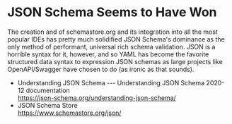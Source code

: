 # JSON Schema Seems to Have Won

The creation and of schemastore.org and its integration into all the
most popular IDEs has pretty much solidified JSON Schema's dominance as
the only method of performant, universal rich schema validation. JSON is
a horrible syntax for it, however, and so YAML has become the favorite
structured data syntax to expression JSON schemas as large projects like
OpenAPI/Swagger have chosen to do (as ironic as that sounds).

* Understanding JSON Schema --- Understanding JSON Schema 2020-12 documentation  
  https://json-schema.org/understanding-json-schema/
* JSON Schema Store  
  https://www.schemastore.org/json/

